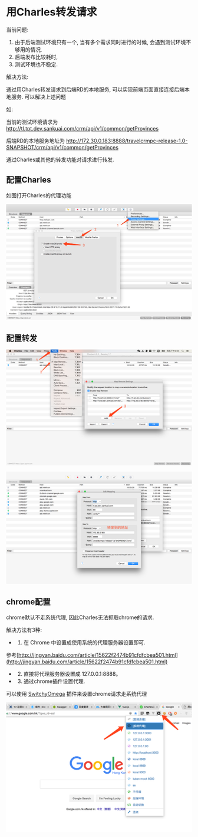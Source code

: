 # 用Charles转发请求

当前问题:

1. 由于后端测试环境只有一个, 当有多个需求同时进行的时候, 会遇到测试环境不够用的情况. 
2. 后端发布比较耗时, 
3. 测试环境也不稳定. 

解决方法:

通过用Charles转发请求到后端RD的本地服务, 可以实现前端页面直接连接后端本地服务. 可以解决上述问题

如: 

当前的测试环境请求为 http://tl.tpt.dev.sankuai.com/crm/api/v1/common/getProvinces

后端RD的本地服务地址为 http://172.30.0.183:8888/travelcrmpc-release-1.0-SNAPSHOT/crm/api/v1/common/getProvinces

通过Charles或其他的转发功能对请求进行转发. 

## 配置Charles

如图打开Charles的代理功能

![配置mac proxy](../images/chatu/charles1.jpeg)

## 配置转发

![配置转发](../images/chatu/charles2.png)

![配置转发](../images/chatu/charles3.png)

## chrome配置

chrome默认不走系统代理, 因此Charles无法抓取chrome的请求.

解决方法有3种:

- 1. 在 Chrome 中设置成使用系统的代理服务器设置即可. 

参考[http://jingyan.baidu.com/article/15622f2474b91cfdfcbea501.html](http://jingyan.baidu.com/article/15622f2474b91cfdfcbea501.html)

- 2. 直接将代理服务器设置成 127.0.0.1:8888。

- 3. 通过chrome插件设置代理.

可以使用 [SwitchyOmega](https://chrome.google.com/webstore/detail/proxy-switchyomega/padekgcemlokbadohgkifijomclgjgif?hl=zh-CN) 插件来设置chrome请求走系统代理

![配置转发](../images/chatu/charles4.png)



